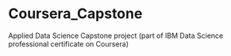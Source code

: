 # Coursera_Capstone
Applied Data Science Capstone project (part of IBM Data Science professional certificate on Coursera)
